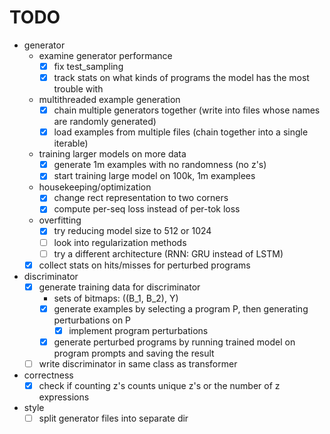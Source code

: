 # TODO
- generator
  - examine generator performance
    - [x] fix test_sampling
    - [x] track stats on what kinds of programs the model has the most trouble with
  - multithreaded example generation
    - [x] chain multiple generators together (write into files whose names are randomly generated)
    - [x] load examples from multiple files (chain together into a single iterable)
  - training larger models on more data
    - [x] generate 1m examples with no randomness (no z's)
    - [x] start training large model on 100k, 1m examplees
  - housekeeping/optimization
    - [x] change rect representation to two corners
    - [x] compute per-seq loss instead of per-tok loss
  - overfitting
    - [x] try reducing model size to 512 or 1024
    - [ ] look into regularization methods
    - [ ] try a different architecture (RNN: GRU instead of LSTM)   
  - [x] collect stats on hits/misses for perturbed programs
- discriminator
  - [x] generate training data for discriminator
    - sets of bitmaps: ((B_1, B_2), Y)
    - [x] generate examples by selecting a program P, then generating perturbations on P
      - [x] implement program perturbations
    - [x] generate perturbed programs by running trained model on program prompts and saving the result
  - [ ] write discriminator in same class as transformer 
- correctness
  - [x] check if counting z's counts unique z's or the number of z expressions
- style
  - [ ] split generator files into separate dir 